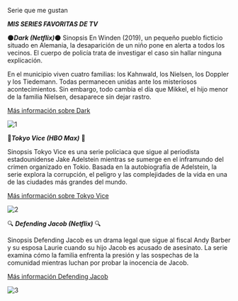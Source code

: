 
 Serie que me gustan


 ***MIS SERIES FAVORITAS DE TV***


  🌑***Dark (Netflix)***🌑
 Sinopsis
 En Winden (2019), un pequeño pueblo ficticio situado en Alemania, la desaparición de un niño pone en alerta a todos los vecinos. El cuerpo de policía trata de investigar el caso sin hallar ninguna explicación.

En el municipio viven cuatro familias: los Kahnwald, los Nielsen, los Doppler y los Tiedemann. Todas permanecen unidas ante los misteriosos acontecimientos. Sin embargo, todo cambia el día que Mikkel, el hijo menor de la familia Nielsen, desaparece sin dejar rastro.

[Más información sobre Dark]((https://es.wikipedia.org/wiki/Dark_(serie_de_televisión)))

![1](https://cdn.culturagenial.com/es/imagenes/dark-logo-cke.jpg)


🗼***Tokyo Vice (HBO Max)*** 🗼

Sinopsis
Tokyo Vice es una serie policiaca que sigue al periodista estadounidense Jake Adelstein mientras se sumerge en el inframundo del crimen organizado en Tokio. Basada en la autobiografía de Adelstein, la serie explora la corrupción, el peligro y las complejidades de la vida en una de las ciudades más grandes del mundo.

[Más información sobre Tokyo Vice](https://de.wikipedia.org/wiki/Tokyo_Vice)

![2](https://www.google.com/url?sa=i&url=https%3A%2F%2Fwww.amazon.com%2FTokyo-Vice-Season-1%2Fdp%2FB0B73QR4TM&psig=AOvVaw3darumdg4CklIu3oBqMwi6&ust=1710807770644000&source=images&cd=vfe&opi=89978449&ved=0CBMQjRxqFwoTCIDUsdzF_IQDFQAAAAAdAAAAABAD)




🔍 ***Defending Jacob (Netflix)*** 🔍

Sinopsis
Defending Jacob es un drama legal que sigue al fiscal Andy Barber y su esposa Laurie cuando su hijo Jacob es acusado de asesinato. La serie examina cómo la familia enfrenta la presión y las sospechas de la comunidad mientras luchan por probar la inocencia de Jacob.

[Más información Defending Jacob](https://es.wikipedia.org/wiki/Defending_Jacob)

![3](https://www.google.com/url?sa=i&url=https%3A%2F%2Fwallpapercave.com%2Fdefending-jacob-wallpapers&psig=AOvVaw0fkLEGSjLFg6XGvHzszISO&ust=1710807928424000&source=images&cd=vfe&opi=89978449&ved=0CBMQjRxqFwoTCNipkanG_IQDFQAAAAAdAAAAABAZ)

    




